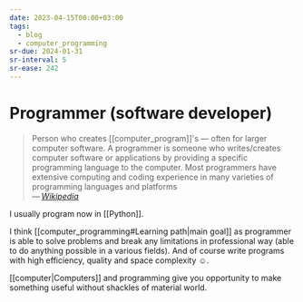```yaml
---
date: 2023-04-15T00:00+03:00
tags:
  - blog
  - computer_programming
sr-due: 2024-01-31
sr-interval: 5
sr-ease: 242
---
```


# Programmer (software developer)

> Person who creates [[computer_program]]'s — often for larger computer
> software. A programmer is someone who writes/creates computer software or
> applications by providing a specific programming language to the computer.
> Most programmers have extensive computing and coding experience in many
> varieties of programming languages and platforms\
> — <cite>[Wikipedia](https://en.wikipedia.org/wiki/Programmer)</cite>

I usually program now in [[Python]].

I think [[computer_programming#Learning path|main goal]] as programmer is able
to solve problems and break any limitations in professional way (able to do
anything possible in a various fields). And of course write programs with high
efficiency, quality and space complexity ☺.

[[computer|Computers]] and programming give you opportunity to make something
useful without shackles of material world.
